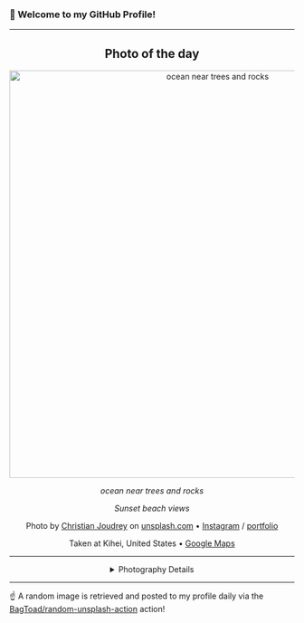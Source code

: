 ### 👋 Welcome to my GitHub Profile!

----
<div align="center">

## Photo of the day
  
  <a href="https://unsplash.com/photos/ocean-near-trees-and-rocks-DuD5D3lWC3c"><img width="720" src="https://images.unsplash.com/photo-1462400362591-9ca55235346a?crop=entropy&cs=tinysrgb&fit=max&fm=jpg&ixid=M3w1OTQ0OTd8MHwxfHJhbmRvbXx8fHx8fHx8fDE3NDI5Njk0MDV8&ixlib=rb-4.0.3&q=80&w=1080" alt="ocean near trees and rocks"></a>
  
  <em>ocean near trees and rocks</em>
  
  <em>Sunset beach views</em>

  Photo by [Christian Joudrey](https://twitter.com/cjoudrey) on [unsplash.com](https://unsplash.com/) • [Instagram](https://instagram.com/cjoudrey) / [portfolio](https://twitter.com/cjoudrey)
  
  Taken at Kihei, United States • [Google Maps](https://www.google.com/maps/search/?api=1&query=20.6268435,-156.4432482)
  
  ---
  
<details>
<summary>Photography Details</summary>
  
| Parameter     | Value |
| ------------- | ----- |
| Camera Model  | Canon EOS 6D |
| Exposure Time | 1/20 |
| Aperture      | 8.0 |
| Focal Length  | 24.0 |
| ISO           | 100 |
| Location      | Kihei, United States (United States) |
| Coordinates   | Latitude 20.6268435, Longitude -156.4432482 |

</details>

</div>

----

☝️ A random image is retrieved and posted to my profile daily via the [BagToad/random-unsplash-action](https://github.com/BagToad/random-unsplash-action) action!
